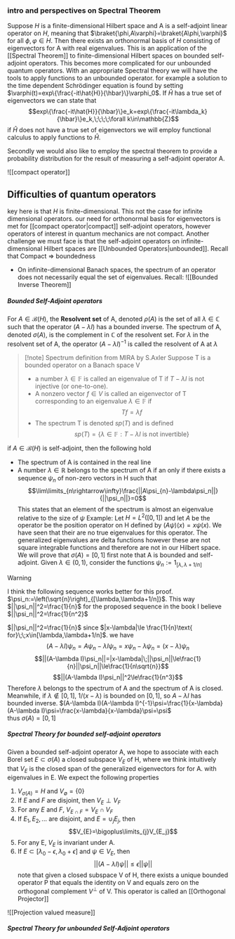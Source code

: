 
### intro and perspectives on Spectral Theorem
Suppose $H$ is a finite-dimensional Hilbert space and A is a self-adjoint linear operator on $H$, meaning that $\braket{\phi,A\varphi}=\braket{A\phi,\varphi}$ for all $\phi,\varphi\in H$. Then there exists an orthonormal basis of $H$ consisting of eigenvectors for A with real eigenvalues. This is an application of the [[Spectral Theorem]] to finite-dimensional Hilbert spaces on bounded self-adjoint operators. This becomes more complicated for our unbounded quantum operators. With an appropriate Spectral theory we will have the tools to apply functions to an unbounded operator.
	for example a solution to the time dependent Schrödinger equation is found by setting $\varphi(t)=exp\{\frac{-it\hat{H}}{\hbar}\}\varphi_0$. If $\hat{H}$ has a true set of eigenvectors we can state that 
$$exp\{\frac{-it\hat{H}}{\hbar}\}e_k=exp\{\frac{-it\lambda_k}{\hbar}\}e_k,\;\;\;\;\forall k\in\mathbb{Z}$$
	if $\hat{H}$ does not have a true set of eigenvectors we will employ functional calculus to apply functions to $\hat{H}$.

Secondly we would also like to employ the spectral theorem to provide a probability distribution for the result of measuring a self-adjoint operator A.

![[compact operator]]
## Difficulties of quantum operators
key here is that $H$ is finite-dimensional. This not the case for infinite dimensional operators. our need for orthonormal basis for eigenvectors is met for [[compact operator|compact]] self-adjoint operators, however operators of interest in quantum mechanics are not compact. Another challenge we must face is that the self-adjoint operators on infinite-dimensional Hilbert spaces  are [[Unbounded Operators|unbounded]].  Recall that Compact $\Rightarrow$ boundedness

- On infinite-dimensional Banach spaces, the spectrum of an operator does not necessarily equal the set of eigenvalues.
Recall:
![[Bounded Inverse Theorem]]
##### Bounded Self-Adjoint operators
For $A\in\mathcal{B}(H)$, the **Resolvent set** of A, denoted $\rho(A)$ is the set of all $\lambda\in\mathbb{C}$ such that the operator $(A-\lambda I)$ has a bounded inverse. The spectrum of A, denoted $\sigma(A)$, is the complement in $\mathbb{C}$ of the resolvent set. For $\lambda$ in the resolvent set of A, the operator $(A-\lambda I)^{-1}$ is called the resolvent of A at $\lambda$ 

>[!note] Spectrum definition from MIRA by S.Axler
>Suppose T is a bounded operator on a Banach space V
> - a number $\lambda\in\mathbb{F}$ is called an eigenvalue of T if $T-\lambda I$ is not injective (or one-to-one).
> - A nonzero vector $f\in V$ is called an eigenvector of T corresponding to an eigenvalue $\lambda\in\mathbb{F}$  if $$Tf=\lambda f$$ 
> - The spectrum T is denoted $sp(T)$ and is defined $$sp(T)=\{\lambda\in\mathbb{F}: T-\lambda I \text{ is not invertible}\}$$

if $A\in\mathcal{B}(H)$ is self-adjoint, then the following hold
- The spectrum of A is contained in the real line
- A number $\lambda\in\mathbb{R}$ belongs to the spectrum of A if an only if there exists a sequence $\psi_n$ of non-zero vectors in H such that $$\lim\limits_{n\rightarrow\infty}\frac{||A\psi_{n}-\lambda\psi_n||}{||\psi_n||}=0$$ This states that an element of the spectrum is almost an eigenvalue relative to the size of $\psi$ 
Example: Let $H=L^2([0,1])$ and let $A$ be the operator be the position operator on H defined by $(A\psi)(x)=x\psi(x)$. We have seen that their are no true eigenvalues for this operator. The generalized eigenvalues are delta functions however these are not square integrable functions and therefore are not in our Hilbert space. We will prove that $\sigma(A)=[0,1]$ 
first note that A is bounded and self-adjoint. Given $\lambda\in(0,1)$, consider the functions $\psi_n:=1_{[\lambda,\lambda+1/n]}$ 
> [!warning]
> I think the following sequence works better for this proof. 
$\psi_n:=\left(\sqrt{n}\right)_{[\lambda,\lambda+1/n]}$.  This way $||\psi_n||^2=\frac{1}{n}$  for the proposed sequence in the book I believe $||\psi_n||^2=\frac{1}{n^2}$

$||\psi_n||^2=\frac{1}{n}$ since $|x-\lambda|\le \frac{1}{n}\text{ for}\;\;x\in[\lambda,\lambda+1/n]$.  we have
$$(A-\lambda I)\psi_n=A\psi_{n}-\lambda I\psi_n=x\psi_{n}-\lambda\psi_n=(x-\lambda)\psi_n$$
$$||(A-\lambda I)\psi_n||=|x-\lambda|\;||\psi_n||\le\frac{1}{n}||\psi_n||\le\frac{1}{n\sqrt{n}}$$
$$||(A-\lambda I)\psi_n||^2\le\frac{1}{n^3}$$
Therefore $\lambda$ belongs to the spectrum of A and the spectrum of A is closed. Meanwhile, if $\lambda \not\in [0,1]$, $1/(x-\lambda)$ is bounded on $[0,1]$, so $A-\lambda I$ has bounded inverse.
$(A-\lambda I)(A-\lambda I)^{-1}\psi=\frac{1}{x-\lambda}(A-\lambda I)\psi=\frac{x-\lambda}{x-\lambda}\psi=\psi$     
thus $\sigma(A)=[0,1]$ 

##### Spectral Theory for bounded self-adjoint operators
Given a bounded self-adjoint operator A, we hope to associate with each Borel set $E\subset\sigma(A)$ a closed subspace $V_E$ of H, where we think intuitively that $V_E$ is the closed span of the generalized eigenvectors for for A. with eigenvalues in E. We expect the following properties 
1. $V_{\sigma(A)}=H$ and $V_{\emptyset}=\{0\}$ 
2. If $E$ and $F$ are disjoint, then $V_{E}\perp V_{F}$
3. For any $E$ and $F$, $V_{E\cap F}=V_{E}\cap V_{F}$ 
4. If $E_1,E_2,...$ are disjoint, and $E=\cup_{j}E_j$, then $$V_{E}=\bigoplus\limits_{j}V_{E_j}$$
5. For any E, $V_E$ is invariant under A. 
6. If $E\subset [\lambda_0-\epsilon,\lambda_0+\epsilon]$ and $\psi\in V_{E}$, then $$||(A-\lambda I)\psi||\le\epsilon||\psi||$$
note that given a closed subspace V of H, there exists a unique bounded operator P that equals the identity on V and equals zero on the orthogonal complement $V^\perp$ of V. 
This operator is called an [[Orthogonal Projector]]

![[Projection valued measure]]

##### Spectral Theory for unbounded Self-Adjoint operators
